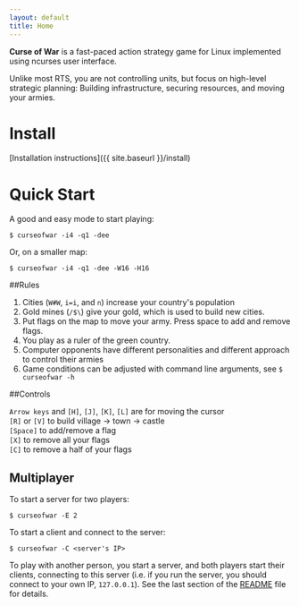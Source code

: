 ```yaml
---
layout: default
title: Home
---
```


**Curse of War** is a fast-paced action strategy game for Linux implemented using 
ncurses user interface.

Unlike most RTS, you are not controlling units, but focus on high-level 
strategic planning: Building infrastructure, securing resources, 
and moving your armies.

# Install

[Installation instructions]({{ site.baseurl }}/install)

# Quick Start

A good and easy mode to start playing:

    $ curseofwar -i4 -q1 -dee

Or, on a smaller map:

    $ curseofwar -i4 -q1 -dee -W16 -H16

##Rules 

1. Cities (`W#W`, `i=i`, and ` n `) increase your country's population
2. Gold mines (`/$\`) give your gold, which is used to build new cities.
3. Put flags on the map to move your army. Press space to add and remove flags.
4. You play as a ruler of the green country.
5. Computer opponents have different personalities and different approach to control their armies
6. Game conditions can be adjusted with command line arguments, see `$ curseofwar -h`

##Controls

`Arrow keys` and `[H]`, `[J]`, `[K]`, `[L]` are for moving the cursor
<br />
`[R]` or `[V]`  to build village -> town -> castle
<br />
`[Space]`    to add/remove a flag
<br />
`[X]`        to remove all your flags
<br />
`[C]`        to remove a half of your flags

## Multiplayer
To start a server for two players:

    $ curseofwar -E 2

To start a client and connect to the server:

    $ curseofwar -C <server's IP> 
                                       
To play with another person, you start a server, and both players start their clients, connecting to this server (i.e. if you run the server, you should connect to your own IP, `127.0.0.1`). See the last section of the [README](https://github.com/a-nikolaev/curseofwar#readme) file for details.

<!--
<div id="home">
  <h1>The main header</h1>
  <ul class="posts">
    {% for post in site.posts %}
      <li><span>{{ post.date | date_to_string }}</span> &raquo; <a href="{{ post.url }}">{{ post.title }}</a></li>
    {% endfor %}
  </ul>
</div>
-->
